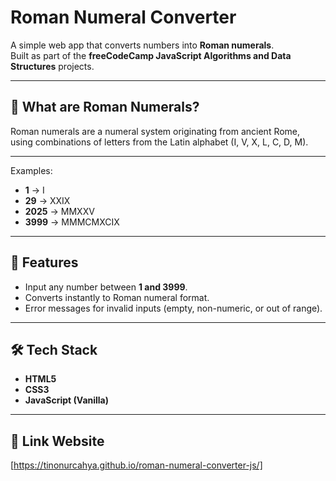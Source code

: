 # Roman Numeral Converter  

A simple web app that converts numbers into **Roman numerals**.  
Built as part of the **freeCodeCamp JavaScript Algorithms and Data Structures** projects.  

---

## 📖 What are Roman Numerals?  
Roman numerals are a numeral system originating from ancient Rome,  
using combinations of letters from the Latin alphabet (I, V, X, L, C, D, M).  

---

Examples:  
- **1** → I  
- **29** → XXIX  
- **2025** → MMXXV  
- **3999** → MMMCMXCIX  

---

## 🚀 Features  
- Input any number between **1 and 3999**.  
- Converts instantly to Roman numeral format.  
- Error messages for invalid inputs (empty, non-numeric, or out of range).  

---

## 🛠️ Tech Stack  
- **HTML5**  
- **CSS3**  
- **JavaScript (Vanilla)**  

---

## 🔗 Link Website
[https://tinonurcahya.github.io/roman-numeral-converter-js/]

